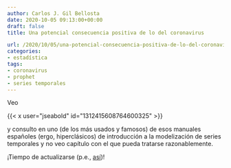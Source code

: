 ```yaml
---
author: Carlos J. Gil Bellosta
date: 2020-10-05 09:13:00+00:00
draft: false
title: Una potencial consecuencia positiva de lo del coronavirus

url: /2020/10/05/una-potencial-consecuencia-positiva-de-lo-del-coronavirus/
categories:
- estadística
tags:
- coronavirus
- prophet
- series temporales
---
```


Veo

{{< x user="jseabold" id="1312415608764600325" >}}

y consulto en uno (de los más usados y famosos) de esos manuales españoles (ergo, hiperclásicos) de introducción a la modelización de series temporales y no veo capítulo con el que pueda tratarse razonablemente.

¡Tiempo de actualizarse (p.e., [así](https://research.fb.com/blog/2017/02/prophet-forecasting-at-scale/))!



